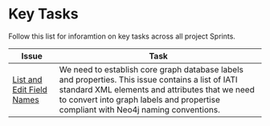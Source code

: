 # Key Tasks

Follow this list for inforamtion on key tasks across all project Sprints.

Issue | Task
--- | ---
[List and Edit Field Names](https://github.com/Humanitarian-AI/IATIPlus/issues/7) | We need to establish core graph database labels and properties. This issue contains a list of IATI standard XML elements and attributes that we need to convert into graph labels and propertise compliant with Neo4j naming conventions.

